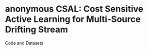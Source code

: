 # anonymous CSAL: Cost Sensitive Active Learning for Multi-Source Drifting Stream
Code and Datasets 
